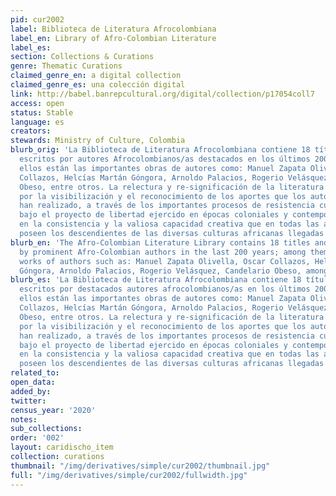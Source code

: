 ```yaml
---
pid: cur2002
label: Biblioteca de Literatura Afrocolombiana
label_en: Library of Afro-Colombian Literature
label_es:
section: Collections & Curations
genre: Thematic Curations
claimed_genre_en: a digital collection
claimed_genre_es: una colección digital
link: http://babel.banrepcultural.org/digital/collection/p17054coll7
access: open
status: Stable
language: es
creators:
stewards: Ministry of Culture, Colombia
blurb_orig: 'La Biblioteca de Literatura Afrocolombiana contiene 18 títulos y un ensayo
  escritos por autores Afrocolombianos/as destacados en los últimos 200 años; entre
  ellos están las importantes obras de autores como: Manuel Zapata Olivella, Oscar
  Collazos, Helcías Martán Góngora, Arnoldo Palacios, Rogerio Velásquez, Candelario
  Obeso, entre otros. La relectura y re-significación de la literatura nacional, pasa
  por la visibilización y el reconocimiento de los aportes que los autores Afrocolombianos/as
  han realizado, a través de los importantes procesos de resistencia cultural que
  bajo el proyecto de libertad ejercido en épocas coloniales y contemporáneas se configuran
  en la consistencia y la valiosa capacidad creativa que en todas las áreas del arte
  poseen los descendientes de las diversas culturas africanas llegadas a Colombia.'
blurb_en: 'The Afro-Colombian Literature Library contains 18 titles and an essay written
  by prominent Afro-Colombian authors in the last 200 years; among them are the important
  works of authors such as: Manuel Zapata Olivella, Oscar Collazos, Helcías Martán
  Góngora, Arnoldo Palacios, Rogerio Velásquez, Candelario Obeso, among others.'
blurb_es: 'La Biblioteca de Literatura Afrocolombiana contiene 18 títulos y un ensayo,
  escritos por destacados autores afrocolombianos/as en los últimos 200 años; entre
  ellos están las importantes obras de autores como: Manuel Zapata Olivella, Oscar
  Collazos, Helcías Martán Góngora, Arnoldo Palacios, Rogerio Velásquez, Candelario
  Obeso, entre otros. La relectura y re-significación de la literatura nacional, pasa
  por la visibilización y el reconocimiento de los aportes que los autores Afrocolombianos/as
  han realizado, a través de los importantes procesos de resistencia cultural que
  bajo el proyecto de libertad ejercido en épocas coloniales y contemporáneas se configuran
  en la consistencia y la valiosa capacidad creativa que en todas las áreas del arte
  poseen los descendientes de las diversas culturas africanas llegadas a Colombia.'
related_to:
open_data:
added_by:
twitter:
census_year: '2020'
notes:
sub_collections:
order: '002'
layout: caridischo_item
collection: curations
thumbnail: "/img/derivatives/simple/cur2002/thumbnail.jpg"
full: "/img/derivatives/simple/cur2002/fullwidth.jpg"
---
```

